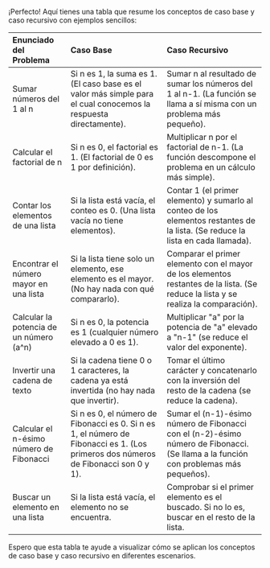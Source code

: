 ¡Perfecto! Aquí tienes una tabla que resume los conceptos de caso base y caso recursivo con ejemplos sencillos:

| Enunciado del Problema | Caso Base                                                                                                                                                                                                                                                                                 | Caso Recursivo                                                                                                                                                                                                                                                                                                                                                                                                                                           |
| :---------------------- | :------------------------------------------------------------------------------------------------------------------------------------------------------------------------------------------------------------------------------------------------------------------------------------------ | :----------------------------------------------------------------------------------------------------------------------------------------------------------------------------------------------------------------------------------------------------------------------------------------------------------------------------------------------------------------------------------------------------------------------------------------------------------------- |
| Sumar números del 1 al n | Si n es 1, la suma es 1. (El caso base es el valor más simple para el cual conocemos la respuesta directamente).                                                                                                                                                                                                                                                                                                                      | Sumar n al resultado de sumar los números del 1 al n-1. (La función se llama a sí misma con un problema más pequeño).                                                                                                                                                                                                                                                                                                                                        |
| Calcular el factorial de n | Si n es 0, el factorial es 1. (El factorial de 0 es 1 por definición).                                                                                                                                                                                                                                                                                                                                                     | Multiplicar n por el factorial de n-1. (La función descompone el problema en un cálculo más simple).                                                                                                                                                                                                                                                                                                                                                        |
| Contar los elementos de una lista | Si la lista está vacía, el conteo es 0. (Una lista vacía no tiene elementos).                                                                                                                                                                                                                                                                                                                                                     | Contar 1 (el primer elemento) y sumarlo al conteo de los elementos restantes de la lista. (Se reduce la lista en cada llamada).                                                                                                                                                                                                                                                                                                                                       |
| Encontrar el número mayor en una lista | Si la lista tiene solo un elemento, ese elemento es el mayor. (No hay nada con qué compararlo).                                                                                                                                                                                                                                                                                                                            | Comparar el primer elemento con el mayor de los elementos restantes de la lista. (Se reduce la lista y se realiza la comparación).                                                                                                                                                                                                                                                                                                                                 |
| Calcular la potencia de un número (a^n) | Si n es 0, la potencia es 1 (cualquier número elevado a 0 es 1).                                                                                                                                                                                                                                                                                                                                                     | Multiplicar "a" por la potencia de "a" elevado a "n-1" (se reduce el valor del exponente).                                                                                                                                                                                                                                                                                                                                                                       |
| Invertir una cadena de texto | Si la cadena tiene 0 o 1 caracteres, la cadena ya está invertida (no hay nada que invertir).                                                                                                                                                                                                                                                                                                                                       | Tomar el último carácter y concatenarlo con la inversión del resto de la cadena (se reduce la cadena).                                                                                                                                                                                                                                                                                                                                                        |
| Calcular el n-ésimo número de Fibonacci | Si n es 0, el número de Fibonacci es 0. Si n es 1, el número de Fibonacci es 1. (Los primeros dos números de Fibonacci son 0 y 1).                                                                                                                                                                                                                                                                                         | Sumar el (n-1)-ésimo número de Fibonacci con el (n-2)-ésimo número de Fibonacci. (Se llama a la función con problemas más pequeños).                                                                                                                                                                                                                                                                                                                                  |
| Buscar un elemento en una lista | Si la lista está vacía, el elemento no se encuentra.                                                                                                                                                                                                                                                                                                                                                                          | Comprobar si el primer elemento es el buscado. Si no lo es, buscar en el resto de la lista.                                                                                                                                                                                                                                                                                                                                                                    |

Espero que esta tabla te ayude a visualizar cómo se aplican los conceptos de caso base y caso recursivo en diferentes escenarios.
